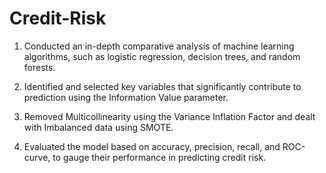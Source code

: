 # Credit-Risk
1. Conducted an in-depth comparative analysis of machine learning algorithms, such as logistic regression, decision trees, and random forests. 

2. Identified and selected key variables that significantly contribute to prediction using the Information Value parameter. 

3. Removed Multicollinearity using the Variance Inflation Factor and dealt with
Imbalanced data using SMOTE.

4. Evaluated the model based on accuracy, precision, recall, and ROC-curve,
to gauge their performance in predicting credit risk.
